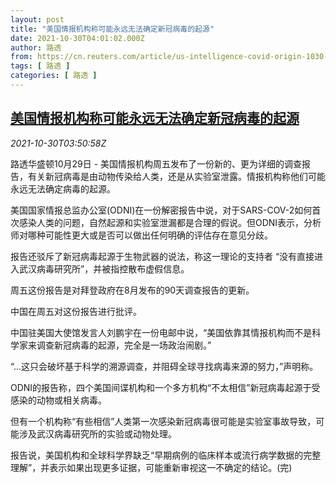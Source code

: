 ```yaml
---
layout: post
title: "美国情报机构称可能永远无法确定新冠病毒的起源"
date: 2021-10-30T04:01:02.000Z
author: 路透
from: https://cn.reuters.com/article/us-intelligence-covid-origin-1030-idCNKBS2HK02Y
tags: [ 路透 ]
categories: [ 路透 ]
---
```

<!--1635566462000-->
[美国情报机构称可能永远无法确定新冠病毒的起源](https://cn.reuters.com/article/us-intelligence-covid-origin-1030-idCNKBS2HK02Y)
------

<div>
<div><i>2021-10-30T03:50:58Z</i></div><p>路透华盛顿10月29日 - 美国情报机构周五发布了一份新的、更为详细的调查报告，有关新冠病毒是由动物传染给人类，还是从实验室泄露。情报机构称他们可能永远无法确定病毒的起源。</p><p>美国国家情报总监办公室(ODNI)在一份解密报告中说，对于SARS-COV-2如何首次感染人类的问题，自然起源和实验室泄漏都是合理的假说。但ODNI表示，分析师对哪种可能性更大或是否可以做出任何明确的评估存在意见分歧。</p><p>报告还驳斥了新冠病毒起源于生物武器的说法，称这一理论的支持者 “没有直接进入武汉病毒研究所”，并被指控散布虚假信息。</p><p>周五这份报告是对拜登政府在8月发布的90天调查报告的更新。</p><p>中国在周五对这份报告进行批评。</p><p>中国驻美国大使馆发言人刘鹏宇在一份电邮中说，“美国依靠其情报机构而不是科学家来调查新冠病毒的起源，完全是一场政治闹剧。”</p><p>“...这只会破坏基于科学的溯源调查，并阻碍全球寻找病毒来源的努力，”声明称。</p><p>ODNI的报告称，四个美国间谍机构和一个多方机构“不太相信”新冠病毒起源于受感染的动物或相关病毒。</p><p>但有一个机构称“有些相信”人类第一次感染新冠病毒很可能是实验室事故导致，可能涉及武汉病毒研究所的实验或动物处理。</p><p>报告说，美国机构和全球科学界缺乏“早期病例的临床样本或流行病学数据的完整理解”，并表示如果出现更多证据，可能重新审视这一不确定的结论。(完)</p>
</div>
